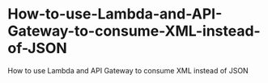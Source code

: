 # How-to-use-Lambda-and-API-Gateway-to-consume-XML-instead-of-JSON
How to use Lambda and API Gateway to consume XML instead of JSON
